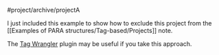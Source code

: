 #project/archive/projectA

I just included this example to show how to exclude this project from the [[Examples of PARA structures/Tag-based/Projects]] note.

The [Tag Wrangler](https://github.com/pjeby/tag-wrangler) plugin may be useful if you take this approach.